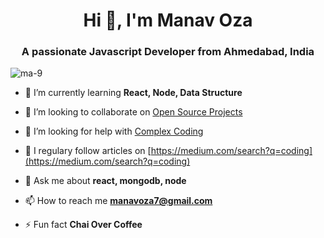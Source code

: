 <h1 align="center">Hi 👋, I'm Manav Oza</h1>
<h3 align="center">A passionate Javascript Developer from Ahmedabad, India</h3>

<p align="left"> <img src="https://komarev.com/ghpvc/?username=ma-9" alt="ma-9" /> </p>

- 🌱 I’m currently learning **React, Node, Data Structure**

- 👯 I’m looking to collaborate on [Open Source Projects](https://github.com/trending)

- 🤝 I’m looking for help with [Complex Coding](https://github.com/ttrouill/complex)

- 📝 I regulary follow articles on [https://medium.com/search?q=coding](https://medium.com/search?q=coding)

- 💬 Ask me about **react, mongodb, node**

- 📫 How to reach me **manavoza7@gmail.com**

- ⚡ Fun fact **Chai Over Coffee**
